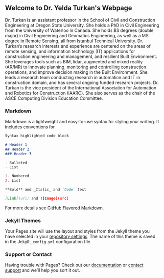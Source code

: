 ## Welcome to Dr. Yelda Turkan's Webpage

Dr. Turkan is an assistant professor in the School of Civil and Construction Engineering at Oregon State University. She holds a PhD in Civil Engineering from the University of Waterloo in Canada. She holds BS degrees (double major) in Civil Engineering and Geomatics Engineering, as well as a MS degree in Remote Sensing, all from Istanbul Technical University. Dr. Turkan’s research interests and experience are centered on the areas of remote sensing, and information technology (IT) applications for construction engineering and management, and resilient Built Environment. She leverages tools such as BIM, lidar, augmented and mixed reality (AR/MR) to innovate planning, monitoring and controlling construction operations, and improve decision making in the Built Environment. She leads a research team conducting research in automation and IT in construction domain, and has several ongoing funded research projects. Dr. Turkan is the vice president of the International Association for Automation and Robotics for Construction (IAARC). She also serves as the chair of the ASCE Computing Division Education Committee.

### Markdown

Markdown is a lightweight and easy-to-use syntax for styling your writing. It includes conventions for

```markdown
Syntax highlighted code block

# Header 1
## Header 2
### Header 3

- Bulleted
- List

1. Numbered
2. List

**Bold** and _Italic_ and `Code` text

[Link](url) and ![Image](src)
```

For more details see [GitHub Flavored Markdown](https://guides.github.com/features/mastering-markdown/).

### Jekyll Themes

Your Pages site will use the layout and styles from the Jekyll theme you have selected in your [repository settings](https://github.com/yeldaturkan/yeldaturkan.github.io/settings). The name of this theme is saved in the Jekyll `_config.yml` configuration file.

### Support or Contact

Having trouble with Pages? Check out our [documentation](https://docs.github.com/categories/github-pages-basics/) or [contact support](https://support.github.com/contact) and we’ll help you sort it out.
